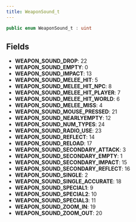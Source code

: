 ```yaml
---
title: WeaponSound_t
---
```


```csharp
public enum WeaponSound_t : uint
```

## Fields

- **WEAPON_SOUND_DROP**: 22
- **WEAPON_SOUND_EMPTY**: 0
- **WEAPON_SOUND_IMPACT**: 13
- **WEAPON_SOUND_MELEE_HIT**: 5
- **WEAPON_SOUND_MELEE_HIT_NPC**: 8
- **WEAPON_SOUND_MELEE_HIT_PLAYER**: 7
- **WEAPON_SOUND_MELEE_HIT_WORLD**: 6
- **WEAPON_SOUND_MELEE_MISS**: 4
- **WEAPON_SOUND_MOUSE_PRESSED**: 21
- **WEAPON_SOUND_NEARLYEMPTY**: 12
- **WEAPON_SOUND_NUM_TYPES**: 24
- **WEAPON_SOUND_RADIO_USE**: 23
- **WEAPON_SOUND_REFLECT**: 14
- **WEAPON_SOUND_RELOAD**: 17
- **WEAPON_SOUND_SECONDARY_ATTACK**: 3
- **WEAPON_SOUND_SECONDARY_EMPTY**: 1
- **WEAPON_SOUND_SECONDARY_IMPACT**: 15
- **WEAPON_SOUND_SECONDARY_REFLECT**: 16
- **WEAPON_SOUND_SINGLE**: 2
- **WEAPON_SOUND_SINGLE_ACCURATE**: 18
- **WEAPON_SOUND_SPECIAL1**: 9
- **WEAPON_SOUND_SPECIAL2**: 10
- **WEAPON_SOUND_SPECIAL3**: 11
- **WEAPON_SOUND_ZOOM_IN**: 19
- **WEAPON_SOUND_ZOOM_OUT**: 20

